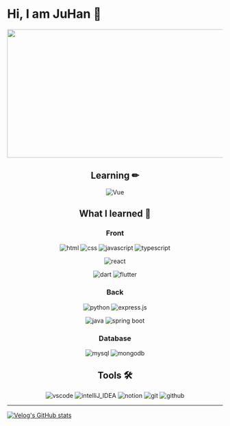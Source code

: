# Hi, I am JuHan 👋

<div align="center">

  <img src="https://render.gitanimals.org/farms/Juice-Han" width="600px" height="300px"/>
  
  ##  Learning ✏
  ![Vue](https://img.shields.io/badge/Vue.js-35495E?style=for-the-badge&logo=vuedotjs&logoColor=4FC08D)


##  What I learned 📖  

### Front

![html](https://img.shields.io/badge/HTML5-E34F26?style=for-the-badge&logo=html5&logoColor=white)
![css](https://img.shields.io/badge/CSS3-1572B6?style=for-the-badge&logo=css3&logoColor=white)
![javascript](https://img.shields.io/badge/JavaScript-F7DF1E?style=for-the-badge&logo=JavaScript&logoColor=white)
![typescript](https://img.shields.io/badge/TypeScript-3178C6?style=for-the-badge&logo=typescript&logoColor=white)

![react](https://img.shields.io/badge/React-20232A?style=for-the-badge&logo=react&logoColor=61DAFB)

![dart](https://img.shields.io/badge/Dart-0175C2?style=for-the-badge&logo=dart&logoColor=white)
![flutter](https://img.shields.io/badge/Flutter-02569B?style=for-the-badge&logo=flutter&logoColor=white)

### Back

![python](https://img.shields.io/badge/Python-3776AB?style=for-the-badge&logo=python&logoColor=white)
![express.js](https://img.shields.io/badge/Express.js-404D59?style=for-the-badge)

![java](https://img.shields.io/badge/Java-ED8B00?style=for-the-badge&logo=openjdk&logoColor=white)
![spring boot](https://img.shields.io/badge/SpringBoot-6DB33F?style=for-the-badge&logo=Spring&logoColor=white)

### Database

![mysql](https://img.shields.io/badge/MySQL-00000F?style=for-the-badge&logo=mysql&logoColor=white)
![mongodb](https://img.shields.io/badge/MongoDB-4EA94B?style=for-the-badge&logo=mongodb&logoColor=white)

##  Tools 🛠

![vscode](https://img.shields.io/badge/Visual_Studio_Code-0078D4?style=for-the-badge&logo=visual%20studio%20code&logoColor=white)
![intelliJ_IDEA](https://img.shields.io/badge/IntelliJ_IDEA-000000.svg?style=for-the-badge&logo=intellij-idea&logoColor=whit)
![notion](https://img.shields.io/badge/Notion-000000?style=for-the-badge&logo=notion&logoColor=white)
![git](https://img.shields.io/badge/GIT-E44C30?style=for-the-badge&logo=git&logoColor=white)
![github](https://img.shields.io/badge/GitHub-100000?style=for-the-badge&logo=github&logoColor=white)

</div>

---

[![Velog's GitHub stats](https://velog-readme-stats.vercel.app/api?name=juice-han&slug=Spring-Boot-스프링-시큐리티-로그인-과정-간단-정리)](https://velog.io/@juice-han/Spring-Boot-스프링-시큐리티-로그인-과정-간단-정리) 
